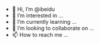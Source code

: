 - 👋 Hi, I’m @ibeidu
- 👀 I’m interested in ...
- 🌱 I’m currently learning ...
- 💞️ I’m looking to collaborate on ...
- 📫 How to reach me ...

<!---
ibeidu/ibeidu is a ✨ special ✨ repository because its `README.md` (this file) appears on your GitHub profile.
You can click the Preview link to take a look at your changes.
--->
